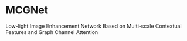 # MCGNet
Low-light Image Enhancement Network Based on Multi-scale Contextual Features and Graph Channel Attention
